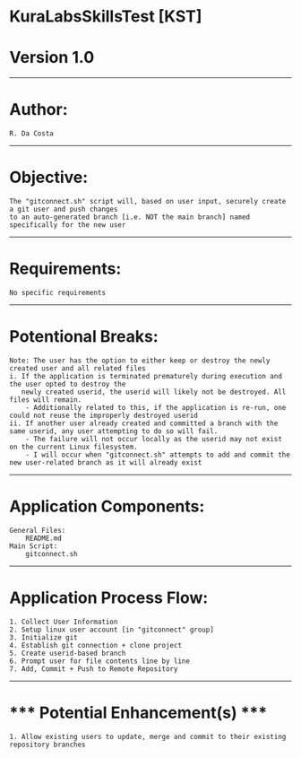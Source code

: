 # KuraLabsSkillsTest [KST]
# Version 1.0
-------------------------------------------------------------------------------------------------------------
# Author:
	R. Da Costa 
-------------------------------------------------------------------------------------------------------------
# Objective: 
	The "gitconnect.sh" script will, based on user input, securely create a git user and push changes 
	to an auto-generated branch [i.e. NOT the main branch] named specifically for the new user
-------------------------------------------------------------------------------------------------------------
# Requirements:
	No specific requirements
-------------------------------------------------------------------------------------------------------------
# Potentional Breaks:
	Note: The user has the option to either keep or destroy the newly created user and all related files
	i. If the application is terminated prematurely during execution and the user opted to destroy the 
	   newly created userid, the userid will likely not be destroyed. All files will remain.
		- Additionally related to this, if the application is re-run, one could not reuse the improperly destroyed userid
	ii. If another user already created and committed a branch with the same userid, any user attempting to do so will fail.
		- The failure will not occur locally as the userid may not exist on the current Linux filesystem. 
		- I will occur when "gitconnect.sh" attempts to add and commit the new user-related branch as it will already exist
-------------------------------------------------------------------------------------------------------------
# Application Components:
	General Files:
		README.md
	Main Script:
		gitconnect.sh
-------------------------------------------------------------------------------------------------------------
# Application Process Flow:
	1. Collect User Information 
	2. Setup linux user account [in "gitconnect" group] 
	3. Initialize git
	4. Establish git connection + clone project
	5. Create userid-based branch 
	6. Prompt user for file contents line by line
	7. Add, Commit + Push to Remote Repository
-------------------------------------------------------------------------------------------------------------
# *** Potential Enhancement(s) ***
	1. Allow existing users to update, merge and commit to their existing repository branches
